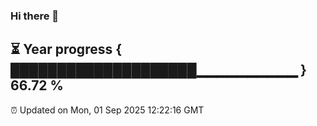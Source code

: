 ### Hi there 👋
⏳ Year progress { ████████████████████▁▁▁▁▁▁▁▁▁▁ } 66.72 %
---
⏰ Updated on Mon, 01 Sep 2025 12:22:16 GMT

